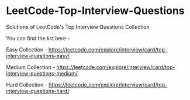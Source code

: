 # LeetCode-Top-Interview-Questions
Solutions of LeetCode's Top Interview Questions Collection


You can find the list here -

Easy Collection - https://leetcode.com/explore/interview/card/top-interview-questions-easy/

Medium Collection - https://leetcode.com/explore/interview/card/top-interview-questions-medium/

Hard Collection - https://leetcode.com/explore/interview/card/top-interview-questions-hard/
